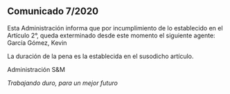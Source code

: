 ## Comunicado 7/2020

Esta Administración informa que por incumplimiento de lo establecido en el Artículo 2°, queda exterminado desde este momento el siguiente agente:
<br>García Gómez, Kevin

La duración de la pena es la establecida en el susodicho artículo.

Administración S&M

<i>Trabajando duro, para un mejor futuro</i>
